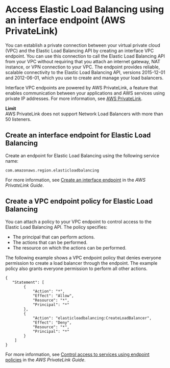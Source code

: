 # Access Elastic Load Balancing using an interface endpoint \(AWS PrivateLink\)<a name="load-balancer-vpc-endpoints"></a>

You can establish a private connection between your virtual private cloud \(VPC\) and the Elastic Load Balancing API by creating an interface VPC endpoint\. You can use this connection to call the Elastic Load Balancing API from your VPC without requiring that you attach an internet gateway, NAT instance, or VPN connection to your VPC\. The endpoint provides reliable, scalable connectivity to the Elastic Load Balancing API, versions 2015\-12\-01 and 2012\-06\-01, which you use to create and manage your load balancers\.

Interface VPC endpoints are powered by AWS PrivateLink, a feature that enables communication between your applications and AWS services using private IP addresses\. For more information, see [AWS PrivateLink](http://aws.amazon.com/privatelink/)\.

**Limit**  
AWS PrivateLink does not support Network Load Balancers with more than 50 listeners\.

## Create an interface endpoint for Elastic Load Balancing<a name="create-vpce-elb"></a>

Create an endpoint for Elastic Load Balancing using the following service name:

```
com.amazonaws.region.elasticloadbalancing
```

For more information, see [Create an interface endpoint](https://docs.aws.amazon.com/vpc/latest/privatelink/create-interface-endpoint.html) in the *AWS PrivateLink Guide*\.

## Create a VPC endpoint policy for Elastic Load Balancing<a name="create-vpce-policy-elb"></a>

You can attach a policy to your VPC endpoint to control access to the Elastic Load Balancing API\. The policy specifies:
+ The principal that can perform actions\.
+ The actions that can be performed\.
+ The resource on which the actions can be performed\.

The following example shows a VPC endpoint policy that denies everyone permission to create a load balancer through the endpoint\. The example policy also grants everyone permission to perform all other actions\.

```
{
   "Statement": [
        {
            "Action": "*",
            "Effect": "Allow",
            "Resource": "*",
            "Principal": "*"
        },
        {
            "Action": "elasticloadbalancing:CreateLoadBalancer",
            "Effect": "Deny",
            "Resource": "*",
            "Principal": "*"
        }
    ]
}
```

For more information, see [Control access to services using endpoint policies](https://docs.aws.amazon.com/vpc/latest/privatelink/vpc-endpoints-access.html) in the *AWS PrivateLink Guide*\.